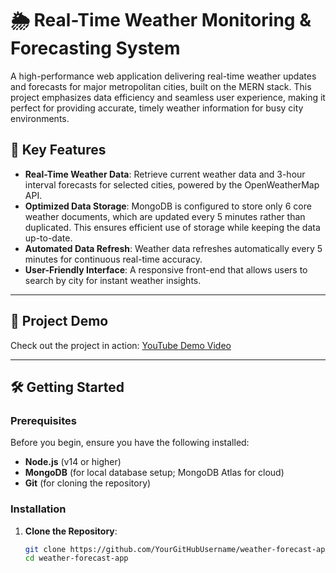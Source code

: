 # 🌦 Real-Time Weather Monitoring & Forecasting System

A high-performance web application delivering real-time weather updates and forecasts for major metropolitan cities, built on the MERN stack. This project emphasizes data efficiency and seamless user experience, making it perfect for providing accurate, timely weather information for busy city environments.

## 🌟 Key Features
- **Real-Time Weather Data**: Retrieve current weather data and 3-hour interval forecasts for selected cities, powered by the OpenWeatherMap API.
- **Optimized Data Storage**: MongoDB is configured to store only 6 core weather documents, which are updated every 5 minutes rather than duplicated. This ensures efficient use of storage while keeping the data up-to-date.
- **Automated Data Refresh**: Weather data refreshes automatically every 5 minutes for continuous real-time accuracy.
- **User-Friendly Interface**: A responsive front-end that allows users to search by city for instant weather insights.

---

## 🚀 Project Demo
Check out the project in action: [YouTube Demo Video](https://youtu.be/DfRpss9XWuE)

---

## 🛠️ Getting Started

### Prerequisites
Before you begin, ensure you have the following installed:
- **Node.js** (v14 or higher)
- **MongoDB** (for local database setup; MongoDB Atlas for cloud)
- **Git** (for cloning the repository)

### Installation

1. **Clone the Repository**:
   ```bash
   git clone https://github.com/YourGitHubUsername/weather-forecast-app.git
   cd weather-forecast-app

